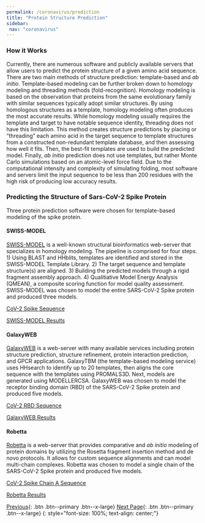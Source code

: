 ```yaml
---
permalink: /coronavirus/prediction
title: "Protein Structure Prediction"
sidebar: 
 nav: "coronavirus"
---
```




### How it Works
Currently, there are numerous software and publicly available servers that allow users to predict the protein structure of a given amino acid sequence. There are two main methods of structure prediction: template-based and *ab initio*. Template-based modeling can be further broken down to homology modeling and threading methods (fold-recognition). Homology modeling is based on the observation that proteins from the same evolutionary family with similar sequences typically adopt similar structures. By using homologous structures as a template, homology modeling often produces the most accurate results. While homology modeling usually requires the template and target to have notable sequence identity, threading does not have this limitation. This method creates structure predictions by placing or “threading” each amino acid in the target sequence to template structures from a constructed non-redundant template database, and then assessing how well it fits. Then, the best-fit templates are used to build the predicted model. Finally, *ab initio* prediction does not use templates, but rather Monte Carlo simulations based on an atomic-level force field. Due to the computational intensity and complexity of simulating folding, most software and servers limit the input sequence to be less than 200 residues with the high risk of producing low accuracy results.

### Predicting the Structure of Sars-CoV-2 Spike Protein
Three protein prediction software were chosen for template-based modeling of the spike protein.
#### SWISS-MODEL
<a href="https://swissmodel.expasy.org/" target="_blank">SWISS-MODEL</a> is a well-known structural bioinformatics web-server that specializes in homology modeling. The pipeline is comprised for four steps. 1) Using BLAST and HHblits, templates are identified and stored in the SWISS-MODEL Template Library. 2) The target sequence and template structure(s) are aligned. 3) Building the predicted models through a rigid fragment assembly approach. 4) Qualitiative Model Energy Analysis (QMEAN), a composite scoring function for model quality assessment. SWISS-MODEL was chosen to model the entire SARS-CoV-2 Spike protein and produced three models.

<a href="/multiscale_biological_modeling/_pages/coronavirus/files/CoV2SpikeProteinSeq.txt" download>CoV-2 Spike Sequence </a>

<a href="/multiscale_biological_modeling/_pages/coronavirus/files/SWISS_Model.zip" download> SWISS-MODEL Results </a>

#### GalaxyWEB
<a href="http://galaxy.seoklab.org/" target="_blank">GalaxyWEB</a> is a web-server with many available services including protein structure prediction, structure refinement, protein interaction prediction, and GPCR applications. GalaxyTBM (the template-based modeling service) uses HHsearch to identify up to 20 templates, then aligns the core sequence with the templates using PROMALS3D. Next, models are generated using MODELLERCSA. GalaxyWEB was chosen to model the receptor binding domain (RBD) of the SARS-CoV-2 Spike protein and produced five models.

<a href="/multiscale_biological_modeling/_pages/coronavirus/files/CoV2SpikeRBDSeq.txt" download>CoV-2 RBD Sequence </a>

<a href="/multiscale_biological_modeling/_pages/coronavirus/files/GalaxyWEB_Models.zip" download> GalaxyWEB Results </a>

#### Robetta
<a href="https://robetta.bakerlab.org/" target="_blank">Robetta</a> is a web-server that provides comparative and *ab initio* modeling of protein domains by utilizing the Rosetta fragment insertion method and de novo protocols. It allows for custom sequence alignments and can model multi-chain complexes. Robetta was chosen to model a single chain of the SARS-CoV-2 Spike protein and produced five models.

<a href="/multiscale_biological_modeling/_pages/coronavirus/files/CoV2SpikeASeq.txt" download>CoV-2 Spike Chain A Sequence </a>

<a href="/multiscale_biological_modeling/_pages/coronavirus/files/Robetta_Model.zip" download> Robetta Results </a>


[Previous](home){: .btn .btn--primary .btn--x-large} [Next Page](RMSD_results){: .btn .btn--primary .btn--x-large}
{: style="font-size: 100%; text-align: center;"}


